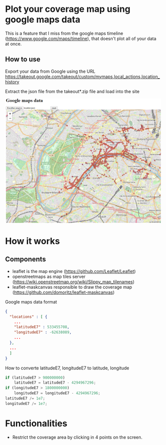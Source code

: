
# Plot your coverage map using google maps data

This is a feature that I miss from the google maps timeline (https://www.google.com/maps/timeline), that doesn't plot all of your data at once.


## How to use

Export your data from Google using the URL
https://takeout.google.com/takeout/custom/mymaps,local_actions,location_history

Extract the json file from the takeout*.zip file and
load into the site

![alt text](example_1.png "Logo Title Text 1")

# How it works

## Components
 - leaflet is the map engine (https://github.com/Leaflet/Leaflet)
 - openstreetmaps as map tiles server (https://wiki.openstreetmap.org/wiki/Slippy_map_tilenames)
 - leaflet-maskcanvas responsible to draw the coverage map (https://github.com/domoritz/leaflet-maskcanvas)

Google maps data format

```json
{
  "locations" : [ {
    ...
    "latitudeE7" : 533455708,
    "longitudeE7" : -62638089,
    ...
  },
  ...
  ]
}
```

How to converte latitudeE7, longitudeE7 to latitude, longitude
```javascript
if (latitudeE7 > 900000000)
    latitudeE7 = latitudeE7 - 4294967296;
if (longitudeE7 > 1800000000)
    longitudeE7 = longitudeE7 - 4294967296;
latitudeE7 /= 1e7;
longitudeE7 /= 1e7;
```

# Functionalities
- Restrict the coverage area by clicking in 4 points on the screen.